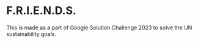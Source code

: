 # F.R.I.E.N.D.S.
This is made as a part of Google Solution Challenge 2023 to solve the UN sustainability goals.

